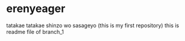 # erenyeager
tatakae tatakae shinzo wo sasageyo (this is my first repository)
this is readme file of branch_1
